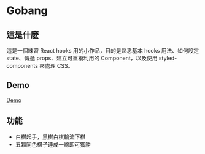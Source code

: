# Gobang

## 這是什麼

這是一個練習 React hooks 用的小作品，目的是熟悉基本 hooks 用法、如何設定 state、傳遞 props、建立可重複利用的 Component，以及使用 styled-components 來處理 CSS。

## Demo

[Demo](https://alanyen0202.github.io/react-gobang/)

## 功能

- 白棋起手，黑棋白棋輪流下棋
- 五顆同色棋子連成一線即可獲勝
